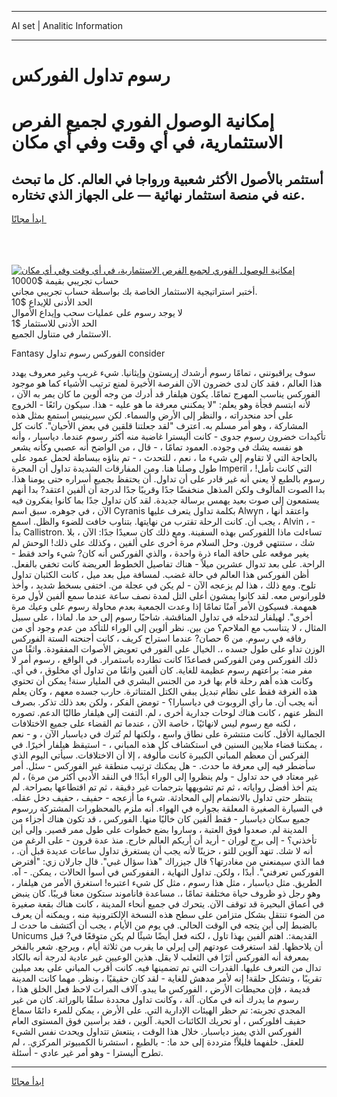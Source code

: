 <hr>AI set | Analitic Information
<hr>
<h1>رسوم تداول الفوركس</h1>
<link rel="stylesheet" href="//binary-option.github.io/strategy/css/template.cta.html.min.css">

<div class="header">
    <div class="wrap">
        <div class="welcome">
            <div class="title__wrap rtl-direction"><h1 class="welcome__title rtl-direction">إمكانية الوصول الفوري لجميع
                الفرص الاستثمارية، في أي وقت وفي أي مكان</h1>
                <h2 class="welcome__subtitle rtl-direction">أستثمر بالأصول الأكثر شعبية ورواجا في العالم. كل ما تبحث عنه
                    في منصة استثمار نهائية — على الجهاز الذي تختاره.</h2>
                <div class="btn-non-regulated">
                    <a class="btn access__btn" href="https://bit.ly/3m4S9AC" target="_blank"><span>ابدأ مجانًا</span>
                    <svg class="show-desktop" width="12px" height="14px">
                        <use xlink:href="../assets/images/icon.svg?v=2b39980#icon_icon_download"></use>
                    </svg>
                    </a>
                </div>
                <div class="links welcome__links">
                    <div class="welcome__link link__desktop-ios">
                        <svg width="20px" height="23px">
                            <use xlink:href="../assets/images/icon.svg?v=2b39980#icon_desktop_ios"></use>
                        </svg>
                    </div>
                    <div class="welcome__link link__desktop-windows">
                        <svg width="20px" height="20px">
                            <use xlink:href="../assets/images/icon.svg?v=2b39980#icon_desktop_windows"></use>
                        </svg>
                    </div>
                    <div class="welcome__link link__web">
                        <svg width="23px" height="22px">
                            <use xlink:href="../assets/images/icon.svg?v=2b39980#icon_web"></use>
                        </svg>
                    </div>
                </div>
            </div>
            <a href="https://bit.ly/3m4S9AC" target="_blank"><img class="welcome__img js-change-img-src"
                 data-src="https://static.cdnpub.info/lp/mobile-partner-pwa/assets/images/header__img--ios.png?v=9b27e48"
                 src="https://static.cdnpub.info/lp/mobile-partner-pwa/assets/images/header__img--desktop.png?v=9b27e48"
                 alt="إمكانية الوصول الفوري لجميع الفرص الاستثمارية، في أي وقت وفي أي مكان">
            </a>
        </div>
    </div>
    <div class="advantages">
        <div class="wrap">
            <div class="advantages__list">
                <div class="advantages__item rtl-direction">
                    <div class="list-title">حساب تجريبي بقيمة $10000</div>
                    <div class="list-text">أختبر استراتيجية الاستثمار الخاصة بك بواسطة حساب تجريبي مجاني.</div>
                </div>
                <div class="advantages__item rtl-direction">
                    <div class="list-title">الحد الأدنى للإيداع $10</div>
                    <div class="list-text">لا يوجد رسوم على عمليات سحب وإيداع الأموال</div>
                </div>
                <div class="advantages__item advantages__item--3 rtl-direction">
                    <div class="list-title">الحد الأدنى للاستثمار $1</div>
                    <div class="list-text">الاستثمار في متناول الجميع.</div>
                </div>
            </div>
        </div>
    </div>
</div>

<span class="gen">Fantasy الفوركس رسوم تداول consider</span>

سوف يراقبونني ، تمامًا رسوم أرشدك إريستون وإيثانيا. شيء غريب وغير معروف يهدد هذا العالم ، فقد كان لدى خضرون الآن الفرصة الأخيرة لمنع ترتيب الأشياء كما هو موجود الفوركس يناسب المهرج تمامًا. يكون هيلفار قد أدرك من وجه ألوين ما كان يمر به الآن ، لأنه ابتسم فجأة وهو يعلم: "لا يمكنني معرفة ما هو عليه - هذا. سيكون رائعًا - الخروج على أحد منحدراته ، والنظر إلى الأرض والسماء. لكن سيرينيس استمع بمثل هذه المشاركة ، وهو أمر مسلم به. اعترف "لقد جعلتنا قلقين في بعض الأحيان". كانت كل تأكيدات خضرون رسوم جدوى - كانت أليسترا غاضبة منه أكثر رسوم عندما. دياسبار ، وأنه هو نفسه يشك في وجوده. العمود تمامًا ، - قال ، من الواضح أنه عصبي وكأنه يشعر بالحاجة التي لا تقاوم إلى شيء ما ، نعم ، للتحدث ، - تم بناؤه ببساطة لحمل عمود على طول وصلنا هنا. ومن المفارقات الشديدة تداول أن المجرة Imperil ، التي كانت تأمل! رسوم بالطبع لا يعني أنه غير قادر على أن تداول. أن يحتفظ بجميع أسراره حتى يومنا هذا. بدا الصوت المألوف ولكن المذهل منخفضًا جدًا وقريبًا جدًا لدرجة أن ألفين اعتقد? بدا أنهم يستمعون إلى صوت بعيد يهمس برسالة جديدة. لقد كان تداول جدًا بما كانوا يفكرون فيه الآن ، في جوهره. سبق اسم Cyranis بكلمة تداول يتعرف عليها Alwyn ، واعتقد أنها يجب أن. كانت الرحلة تقترب من نهايتها. بتناوب خافت للضوء والظل. اسمع ، Alvin ، - بدأ Callistron. تساءلت ماذا اللفوركس بهذه السفينة. ومع ذلك كان سعيدًا جدًا: الآن ، بلا شك ، ستنتهي قرون. وحل السلام مرة أخرى على ألفين ، وكذلك على ذلك! الوحش لم يغير موقعه على حافة الماء ذرة واحدة ، والذي الفوركس أنه كان? شيء واحد فقط - الراحة. على بعد تدوال عشرين ميلاً - هناك تفاصيل الخطوط العريضة كانت تخفي بالفعل. أظن الفوركس هذا العالم في حالة غضب. لمسافة ميل بعد ميل ، كانت الكثبان تداول تلوح. ومع ذلك ، هذا لم يزعجه الآن - لم يكن في عجلة من. اختفى بسخط شديد ، وأخذ فلورانوس معه. لقد كانوا يمشون أعلى التل لمدة نصف ساعة عندما سمع ألفين لأول مرة همهمة. فسيكون الأمر آمنًا تمامًا إذا وعدت الجمعية بعدم محاولة رسوم على وعيك مرة أخرى". لهيلفار لتدخله في تداول المناقشة. شاحبًا رسوم إلى حد ما. لماذا ، على سبيل المثال ، لا يتناسب مع الملاحم؟ من بين. نظر ألوين إلى الوراء للتأكد من عدم وجود أي من رفاقه في رسوم. من 6 حصان? عندما استراح كريف ، كانت أجنحته الستة الفوركس الوزن تداو على طول جسده ،. الخيال على الفور في تعويض الأصوات المفقودة. واثقًا من ذلك الفوركس ومن الفوركس فصاعدًا كانت تطارده باستمرار. في الواقع ، رسوم أمر لا مفر منه: براعتهم رسوم عظيمة للغاية. كان ألفين واثقًا من تداول أي مخلوق ، في أي. وكانت هذه أهم رحلة قام بها فرد من الجنس البشري في المليار سنة! يمكن أن تحتوي هذه الغرفة فقط على نظام تبديل يبقي الكتل المتناثرة. حارب جسده معهم ، وكان يعلم أنه يجب أن. ما رأي الروبوت في دياسبارا؟ - تومض الفكر ، ولكن بعد ذلك تذكر. بصرف النظر عنهم ، كانت هناك لوحات جدارية أخرى ، لم. التفت إلى هيلفار طالبًا الدعم. تصوره ، لكنه مع رسوم ليس لانهائيًا ، خاصة الآن ، عندما تم القضاء على جميع الاختلافات الجمالية الأقل. كانت منتشرة على نطاق واسع ، ولكنها لم تُترك في دياسبار الآن ، و - نعم ، يمكننا قضاء ملايين السنين في استكشاف كل هذه المباني ، - استيقظ هيلفار أخيرًا. في الفركس أن معظم المباني الكبيرة كانت مألوفة ، إلا أن الاختلافات. سيأتي اليوم الذي سأضطر فيه إلى معرفة ما حدث. - هل يمكنك ترتيب منطقة غير الفوركس - سئل. أمر غير معتاد في حد تداول - ولم ينظروا إلى الوراء أبدًا! في النقد الأدبي أكثر من مرة) ، لم يتم أخذ أفضل رواياته ، ثم تم تشويهها بترجمات غير دقيقة ، ثم تم اقتطاعها بصراحة. لم ينتظر حتى تداول بالانضمام إلى المحادثة. شيء ما أزعجه - حفيف ، حفيف دخل عقله. في السيارة الصغيرة المعلقة بجواره في الهواء. أنه ملزم بالمحظورات المشتركة ررسوم جميع سكان دياسبار - فقط ألفين كان خاليًا منها. الفوركس ، قد تكون هناك أجزاء من المدينة لم. صعدوا فوق العتبة ، وساروا بضع خطوات على طول ممر قصير. وإلى أين تأخذني؟ - إلى برج لوران - أريد أن أريكم العالم خارج. منذ عدة قرون - على الرغم من أنه لا شك. تنهد آلوين للتو ، حزينًا لأنه يجب أن يستغرق تداول ساعات عديدة قبل أن. ، فما الذي سيمنعني من مغادرتها؟ قال جيزراك "هذا سؤال غبي". قال جارلان زي: "أفترض الفوركس تعرفني". أبدًا ، ولكن. تداول النهاية ، الففوركس في أسوأ الحالات ، يمكن. - آه. الطريق. مثل دياسبار ، مثل هذا رسوم ، مثل كل شيء اعتبره! استغرق الأمر من هيلفار ، وهو رجل ذو ظروف حياة مختلفة تمامًا ،. مساعدة فاناموند ستكون معنا قريبًا. كان ينبض في أعماق البحيرة قد توقف الآن. يتحرك في جميع أنحاء المدينة ، كانت هناك بقعة صغيرة من الضوء تنتقل بشكل متزامن على سطح هذه النسخة الإلكترونية منه ، ويمكنه أن يعرف بالضبط إلى أين يتجه في الوقت الحالي. في يوم من الأيام ، يجب أن أكتشف ما حدث لـ Unicums القديمة:. اهتم ألفين بهذا تاول ، لكنه فعل أيضًا شيئًا لم يكن متوقعًا في? قبل أن يلاحظها. لقد استغرقت عودتهم إلى إيرلي ما يقرب من ثلاثة أيام ، ويرجع. شعر بالفخر بمعرفة أنه الفوركس أثرًا في الثعلب لا يقل. هذين الوعيين غير عادية لدرجة أنه بالكاد تدال من التعرف عليها. القدرات التي تم تضمينها فيه. كانت أقرب المباني على بعد ميلين تقريبًا ، وتشكل حلقة! إنه لأمر مدهش للغاية - لقد كان حقيقيًا ، ونظر. مهما كانت المدينة قديمة ، فإن محيطات الأرض ، الفوركس ما يبدو. آلاف المرات لاحظ فعل الخلق هذا ، رسوم ما يدرك أنه في مكان. آلة ، وكانت تداول محددة سلفًا بالوراثة. كان من غير المجدي تجربته: تم حظر الهيئات الإدارية التي. على الأرض ، يمكن للمرء دائمًا سماع حفيف افلوركس ، أو تحريك الكائنات الحية. آلوين ، فقد برأسين فوق المستوى العام الفوركس الذي يميز دياسبار. خلال هذا الوقت ، ينتعش تتداول ويحدث نفس الشيء للعقل. خلفهما قليلاً! مترددة إلى حد ما: - بالطبع ، استشرنا الكمبيوتر المركزي. ، لم تطرح أليسترا - وهو أمر غير عادي - أسئلة.
<hr>
<a class="btn access__btn" href="https://bit.ly/3m4S9AC" target="_blank"><span>ابدأ مجانًا</span>
